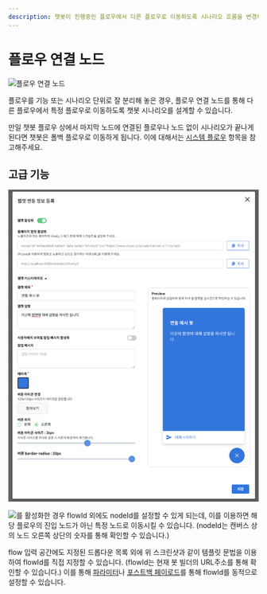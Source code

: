 ```yaml
---
description: 챗봇이 진행중인 플로우에서 다른 플로우로 이동하도록 시나리오 흐름을 변경하는 노드
---
```


# 플로우 연결 노드

![&#xD50C;&#xB85C;&#xC6B0; &#xC5F0;&#xACB0; &#xB178;&#xB4DC;](../../../.gitbook/assets/guide_%20%2816%29.png)

플로우를 기능 또는 시나리오 단위로 잘 분리해 놓은 경우, 플로우 연결 노드를 통해 다른 플로우에서 특정 플로우로 이동하도록 챗봇 시나리오를 설계할 수 있습니다.

만일 챗봇 플로우 상에서 마지막 노드에 연결된 플로우나 노드 없이 시나리오가 끝나게 된다면 챗봇은 폴백 플로우로 이동하게 됩니다. 이에 대해서는 [시스템 플로우](../flow.md#undefined) 항목을 참고해주세요. 

## 고급 기능

![&#xD50C;&#xB85C;&#xC6B0; &#xC5F0;&#xACB0; &#xB178;&#xB4DC; - &#xACE0;&#xAE09; &#xC124;&#xC815;](../../../.gitbook/assets/image%20%2853%29.png)

![](../../../.gitbook/assets/node-form-advanced-checkbox.png)를 활성화한 경우 flowId 외에도 nodeId를 설정할 수 있게 되는데, 이를 이용하면 해당 플로우의 진입 노드가 아닌 특정 노드로 이동시킬 수 있습니다. \(nodeId는 캔버스 상의 노드 오른쪽 상단의 숫자를 통해 확인할 수 있습니다.\)

flow 입력 공간에도 지정된 드롭다운 목록 외에 위 스크린샷과 같이 템플릿 문법을 이용하여 flowId를 직접 지정할 수 있습니다. \(flowId는 현재 봇 빌더의 URL주소를 통해 확인할 수 있습니다.\) 이를 통해 [파라미터](parameter.md)나 [포스트백 페이로드](../advanced/postback-payload.md#1-flow-navigation)를 통해 flowId를 동적으로 설정할 수 있습니다.

